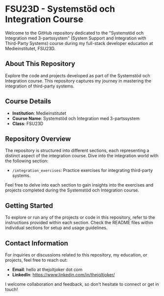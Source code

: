 # FSU23D - Systemstöd och Integration Course

Welcome to the GitHub repository dedicated to the "Systemstöd och Integration med 3-partssystem" (System Support and Integration with Third-Party Systems) course during my full-stack developer education at Medieinstitutet, FSU23D.

## About This Repository

Explore the code and projects developed as part of the Systemstöd och Integration course. This repository captures my journey in mastering the integration of third-party systems.

## Course Details

- **Institution**: Medieinstitutet
- **Course Name**: Systemstöd och Integration med 3-partssystem
- **Class**: FSU23D

## Repository Overview

The repository is structured into different sections, each representing a distinct aspect of the integration course. Dive into the integration world with the following section:

- `/integration_exercises`: Practice exercises for integrating third-party systems.

Feel free to delve into each section to gain insights into the exercises and projects completed during the Systemstöd och Integration course.

## Getting Started

To explore or run any of the projects or code in this repository, refer to the instructions provided within each section. Check the README files within individual sections for setup and usage guidelines.

## Contact Information

For inquiries or discussions related to this repository, my education, or projects, feel free to reach out:

- **Email**: hello at thejoltjoker dot com
- **LinkedIn**: https://www.linkedin.com/in/thejoltjoker/

I welcome collaboration and feedback, so don't hesitate to connect or get in touch!
